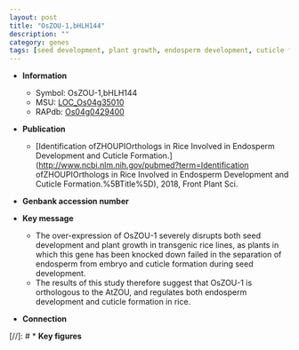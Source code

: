 ```yaml
---
layout: post
title: "OsZOU-1,bHLH144"
description: ""
category: genes
tags: [seed development, plant growth, endosperm development, cuticle formation]
---
```


* **Information**  
    + Symbol: OsZOU-1,bHLH144  
    + MSU: [LOC_Os04g35010](http://rice.uga.edu/cgi-bin/ORF_infopage.cgi?orf=LOC_Os04g35010)  
    + RAPdb: [Os04g0429400](https://rapdb.dna.affrc.go.jp/locus/?name=Os04g0429400)  

* **Publication**  
    + [Identification ofZHOUPIOrthologs in Rice Involved in Endosperm Development and Cuticle Formation.](http://www.ncbi.nlm.nih.gov/pubmed?term=Identification ofZHOUPIOrthologs in Rice Involved in Endosperm Development and Cuticle Formation.%5BTitle%5D), 2018, Front Plant Sci.

* **Genbank accession number**  

* **Key message**  
    + The over-expression of OsZOU-1 severely disrupts both seed development and plant growth in transgenic rice lines, as plants in which this gene has been knocked down failed in the separation of endosperm from embryo and cuticle formation during seed development.
    + The results of this study therefore suggest that OsZOU-1 is orthologous to the AtZOU, and regulates both endosperm development and cuticle formation in rice.

* **Connection**  

[//]: # * **Key figures**  


